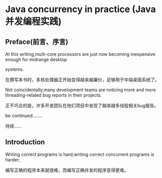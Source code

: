 # Java concurrency in practice (Java并发编程实践)

## Preface(前言、序言)

At this writing,multi-core processors are just now becoming inexpensive enough for midrange desktop 

systems.

在撰写本书时，多核处理器正开始变得越来越廉价，足够用于中端桌面系统了。

Not coincidentally,many development teams are noticing more and more threading-related bug reports in their projects.

正不巧合的是，许多开发团队在他们项目中发现了越来越多线程相关bug报告。

be continued........

待续......

## Introduction

Writing correct programs is hard;writing correct concurrent programs is harder;

编写正确的程序本来就很难，而编写正确并发的程序变得更难。

